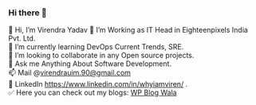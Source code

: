 ### Hi there 👋

👋 Hi, I’m Virendra Yadav
👀 I’m Working as IT Head in Eighteenpixels India Pvt. Ltd. <br>
🌱 I’m currently learning DevOps Current Trends, SRE. <br>
💞️ I’m looking to collaborate in any Open source projects.<br>
💬 Ask me Anything About Software Development. <br>
📫 Mail @virendrauim.90@gmail.com <br>
🧷 LinkedIn  https://www.linkedin.com/in/whyiamviren/ . <br>
✅ Here you can check out my blogs: <a href="https://www.wpblogwala.in" target="_blank">WP Blog Wala </a> <br>
